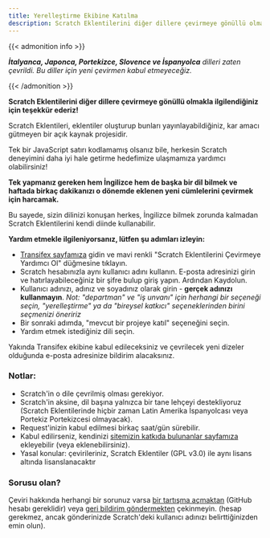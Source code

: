 ```yaml
---
title: Yerelleştirme Ekibine Katılma
description: Scratch Eklentilerini diğer dillere çevirmeye gönüllü olmakla ilgilendiğiniz için teşekkür ederiz! Scratch Eklentileri, eklentiler oluşturup bunları yayınlayabildiğiniz, kar amacı gütmeyen bir açık kaynak projesidir.
---
```


{{< admonition info >}}

_**İtalyanca, Japonca, Portekizce, Slovence ve İspanyolca** dilleri zaten çevrildi. Bu diller için yeni çevirmen kabul etmeyeceğiz._

{{< /admonition >}}

**Scratch Eklentilerini diğer dillere çevirmeye gönüllü olmakla ilgilendiğiniz için teşekkür ederiz!**

Scratch Eklentileri, eklentiler oluşturup bunları yayınlayabildiğiniz, kar amacı gütmeyen bir açık kaynak projesidir.

Tek bir JavaScript satırı kodlamamış olsanız bile, herkesin Scratch deneyimini daha iyi hale getirme hedefimize ulaşmamıza yardımcı olabilirsiniz!

**Tek yapmanız gereken hem İngilizce hem de başka bir dil bilmek ve haftada birkaç dakikanızı o dönemde eklenen yeni cümlelerini çevirmek için harcamak.**

Bu sayede, sizin dilinizi konuşan herkes, İngilizce bilmek zorunda kalmadan Scratch Eklentilerini kendi diinde kullanabilir.

**Yardım etmekle ilgileniyorsanız, lütfen şu adımları izleyin:**

- [Transifex sayfamıza](https://www.transifex.com/scratch-addons/scratch-addons-extension/) gidin ve mavi renkli "Scratch Eklentilerini Çevirmeye Yardımcı Ol" düğmesine tıklayın.
- Scratch hesabınızla aynı kullanıcı adını kullanın. E-posta adresinizi girin ve hatırlayabileceğiniz bir şifre bulup giriş yapın. Ardından Kaydolun.
- Kullanıcı adınızı, adınız ve soyadınız olarak girin - **gerçek adınızı kullanmayın**.
_Not: "departman" ve "iş unvanı" için herhangi bir seçeneği seçin, "yerelleştirme" ya da "bireysel katkıcı" seçeneklerinden birini seçmenizi öneririz_
- Bir sonraki adımda, "mevcut bir projeye katıl" seçeneğini seçin.
- Yardım etmek istediğiniz dili seçin.

Yakında Transifex ekibine kabul edileceksiniz ve çevrilecek yeni dizeler olduğunda e-posta adresinize bildirim alacaksınız.

### Notlar:

- Scratch'in o dile çevrilmiş olması gerekiyor.
- Scratch'in aksine, dil başına yalnızca bir tane lehçeyi destekliyoruz (Scratch Eklentilerinde hiçbir zaman Latin Amerika İspanyolcası veya Portekiz Portekizcesi olmayacak).
- Request'inizin kabul edilmesi birkaç saat/gün sürebilir.
- Kabul edilirseniz, kendinizi [sitemizin katkıda bulunanlar sayfamıza](https://scratchaddons.com/contributors) ekleyebilir (veya eklenebilirsiniz).
- Yasal konular: çevirileriniz, Scratch Eklentiler (GPL v3.0) ile aynı lisans altında lisanslanacaktır

### Sorusu olan?

Çeviri hakkında herhangi bir sorunuz varsa [bir tartışma açmaktan](https://github.com/ScratchAddons/ScratchAddons/discussions) (GitHub hesabı gereklidir) veya [geri bildirim göndermekten](https://scratchaddons.com/feedback) çekinmeyin. (hesap gerekmez, ancak gönderinizde Scratch'deki kullanıcı adınızı belirttiğinizden emin olun).

